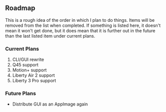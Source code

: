 ## Roadmap

This is a rough idea of the order in which I plan to do things. Items will be removed from the list when completed. If something is listed here, it doesn't mean it won't get done, but it does mean that it is further out in the future than the last listed item under current plans.

### Current Plans

1. CLI/GUI rewrite
2. Q45 support
3. Motion+ support
4. Liberty Air 2 support
5. Liberty 3 Pro support

### Future Plans

- Distribute GUI as an AppImage again
